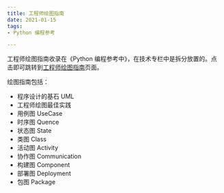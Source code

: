 ```yaml
---
title: 工程师绘图指南
date: 2021-01-15
tags:
- Python 编程参考

---
```


工程师绘图指南收录在《Python 编程参考中》，在技术专栏中是拆分放置的。点击即可跳转到[工程师绘图指南](https://www.weishidong.com/docs/uml/)页面。

绘图指南包括：
 - 程序设计的基石 UML
 - 工程师绘图最佳实践
 - 用例图 UseCase
 - 时序图 Quence
 - 状态图 State
 - 类图 Class
 - 活动图 Activity
 - 协作图 Communication
 - 构建图 Component
 - 部署图 Deployment
 - 包图 Package 

<Vssue :title="$title" />